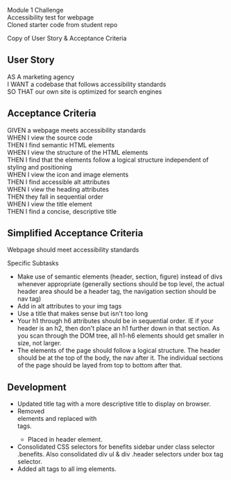 Module 1 Challenge\
Accessibility test for webpage\
Cloned starter code from student repo

Copy of User Story & Acceptance Criteria 

## User Story
AS A marketing agency\
I WANT a codebase that follows accessibility standards\
SO THAT our own site is optimized for search engines

## Acceptance Criteria
GIVEN a webpage meets accessibility standards\
WHEN I view the source code\
THEN I find semantic HTML elements\
WHEN I view the structure of the HTML elements\
THEN I find that the elements follow a logical structure independent of styling and positioning\
WHEN I view the icon and image elements\
THEN I find accessible alt attributes\
WHEN I view the heading attributes\
THEN they fall in sequential order\
WHEN I view the title element\
THEN I find a concise, descriptive title

## Simplified Acceptance Criteria 
Webpage should meet accessibility standards

Specific Subtasks
- Make use of semantic elements (header, section, figure) instead of divs whenever appropriate (generally sections should be top level, the actual header area should be a header tag, the navigation section should be nav tag)
- Add in alt attributes to your img tags
- Use a title that makes sense but isn't too long
- Your h1 through h6 attributes should be in sequential order. IE if your header is an h2, then don't place an h1 further down in that section. As you scan through the DOM tree, all h1-h6 elements should get smaller in size, not larger.
- The elements of the page should follow a logical structure. The header should be at the top of the body, the nav after it. The individual sections of the page should be layed from top to bottom after that.

## Development 
- Updated title tag with a more descriptive title to display on browser. 
- Removed <div> elements and replaced with <section> tags.
    - Placed <span> in header element.
- Consolidated CSS selectors for benefits sidebar under class selector .benefits. Also consolidated div ul & div .header selectors under box tag selector. 
- Added alt tags to all img elements. 
